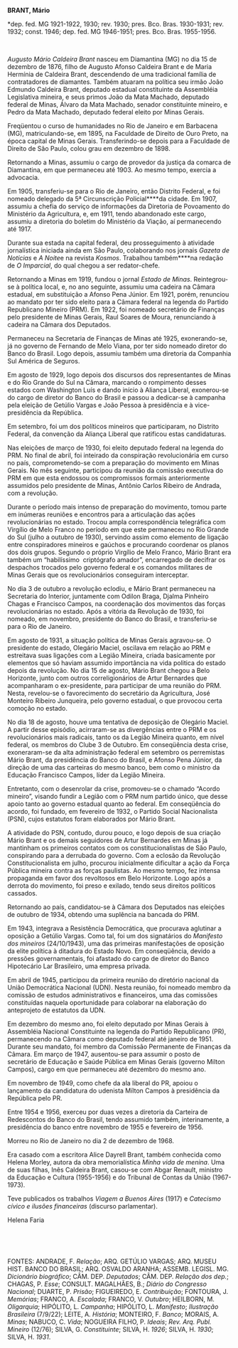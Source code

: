 **BRANT, Mário**

\*dep. fed. MG 1921-1922, 1930; rev. 1930; pres. Bco. Bras. 1930-1931;
rev. 1932; const. 1946; dep. fed. MG 1946-1951; pres. Bco. Bras.
1955-1956.

 

*Augusto Mário Caldeira Brant* nasceu em Diamantina (MG) no dia 15 de
dezembro de 1876, filho de Augusto Afonso Caldeira Brant e de Maria
Hermínia de Caldeira Brant, descendendo de uma tradicional família de
contratadores de diamantes. Também atuaram na política seu irmão João
Edmundo Caldeira Brant, deputado estadual constituinte da Assembléia
Legislativa mineira, e seus primos João da Mata Machado, deputado
federal de Minas, Álvaro da Mata Machado, senador constituinte mineiro,
e Pedro da Mata Machado, deputado federal eleito por Minas Gerais.

Freqüentou o curso de humanidades no Rio de Janeiro e em Barbacena (MG),
matriculando-se, em 1895, na Faculdade de Direito de Ouro Preto, na
época capital de Minas Gerais. Transferindo-se depois para a Faculdade
de Direito de São Paulo, colou grau em dezembro de 1898.

Retornando a Minas, assumiu o cargo de provedor da justiça da comarca de
Diamantina, em que permaneceu até 1903. Ao mesmo tempo, exercia a
advocacia.

Em 1905, transferiu-se para o Rio de Janeiro, então Distrito Federal, e
foi nomeado delegado da 5ª Circunscrição Policial****da cidade. Em 1907,
assumiu a chefia do serviço de informações da Diretoria de Povoamento do
Ministério da Agricultura, e, em 1911, tendo abandonado este cargo,
assumiu a diretoria do boletim do Ministério da Viação, aí permanecendo
até 1917.

Durante sua estada na capital federal, deu prosseguimento à atividade
jornalística iniciada ainda em São Paulo, colaborando nos jornais
*Gazeta de Notícias* e *A Noite*e na revista *Kosmos*. Trabalhou
também****na redação de *O Imparcial*, do qual chegou a ser
redator-chefe.

Retornando a Minas em 1919, fundou o jornal *Estado de Minas*.
Reintegrou-se à política local, e, no ano seguinte, assumiu uma cadeira
na Câmara estadual, em substituição a Afonso Pena Júnior. Em 1921,
porém, renunciou ao mandato por ter sido eleito para a Câmara federal na
legenda do Partido Republicano Mineiro (PRM). Em 1922, foi nomeado
secretário de Finanças pelo presidente de Minas Gerais, Raul Soares de
Moura, renunciando à cadeira na Câmara dos Deputados.

Permaneceu na Secretaria de Finanças de Minas até 1925, exonerando-se,
já no governo de Fernando de Melo Viana, por ter sido nomeado diretor do
Banco do Brasil. Logo depois, assumiu também uma diretoria da Companhia
Sul América de Seguros.

Em agosto de 1929, logo depois dos discursos dos representantes de Minas
e do Rio Grande do Sul na Câmara, marcando o rompimento desses estados
com Washington Luís e dando início à Aliança Liberal, exonerou-se do
cargo de diretor do Banco do Brasil e passou a dedicar-se à campanha
pela eleição de Getúlio Vargas e João Pessoa à presidência e à
vice-presidência da República.

Em setembro, foi um dos políticos mineiros que participaram, no Distrito
Federal, da convenção da Aliança Liberal que ratificou estas
candidaturas.

Nas eleições de março de 1930, foi eleito deputado federal na legenda do
PRM. No final de abril, foi inteirado da conspiração revolucionária em
curso no país, comprometendo-se com a preparação do movimento em Minas
Gerais. No mês seguinte, participou da reunião da comissão executiva do
PRM em que esta endossou os compromissos formais anteriormente assumidos
pelo presidente de Minas, Antônio Carlos Ribeiro de Andrada, com a
revolução.

Durante o período mais intenso de preparação do movimento, tomou parte
em inúmeras reuniões e encontros para a articulação das ações
revolucionárias no estado. Trocou ampla correspondência telegráfica com
Virgílio de Melo Franco no período em que este permaneceu no Rio Grande
do Sul (julho a outubro de 1930), servindo assim como elemento de
ligação entre conspiradores mineiros e gaúchos e procurando coordenar os
planos dos dois grupos. Segundo o próprio Virgílio de Melo Franco, Mário
Brant era também um “habilíssimo  criptógrafo amador”, encarregado de
decifrar os despachos trocados pelo governo federal e os comandos
militares de Minas Gerais que os revolucionários conseguiram
interceptar.

No dia 3 de outubro a revolução eclodiu, e Mário Brant permaneceu na
Secretaria do Interior, juntamente com Odilon Braga, Djalma Pinheiro
Chagas e Francisco Campos, na coordenação dos movimentos das forças
revolucionárias no estado. Após a vitória da Revolução de 1930, foi
nomeado, em novembro, presidente do Banco do Brasil, e transferiu-se
para o Rio de Janeiro.

Em agosto de 1931, a situação política de Minas Gerais agravou-se. O
presidente do estado, Olegário Maciel, oscilava em relação ao PRM e
estreitava suas ligações com a Legião Mineira, criada basicamente por
elementos que só haviam assumido importância na vida politica do estado
depois da revolução. No dia 15 de agosto, Mário Brant chegou a Belo
Horizonte, junto com outros correligionários de Artur Bernardes que
acompanharam o ex-presidente, para participar de uma reunião do PRM.
Nesta, revelou-se o favorecimento do secretário da Agricultura, José
Monteiro Ribeiro Junqueira, pelo governo estadual, o que provocou certa
comoção no estado.

No dia 18 de agosto, houve uma tentativa de deposição de Olegário
Maciel. A partir desse episódio, acirraram-se as divergências entre o
PRM e os revolucionários mais radicais, tanto os da Legião Mineira
quanto, em nível federal, os membros do Clube 3 de Outubro. Em
conseqüência desta crise, exoneraram-se da alta administração federal em
setembro os perremistas Mário Brant, da presidência do Banco do Brasil,
e Afonso Pena Júnior, da direção de uma das carteiras do mesmo banco,
bem como o ministro da Educação Francisco Campos, líder da Legião
Mineira.

Entretanto, com o desenrolar da crise, promoveu-se o chamado “Acordo
mineiro”, visando fundir a Legião com o PRM num partido único, que desse
apoio tanto ao governo estadual quanto ao federal. Em conseqüência do
acordo, foi fundado, em fevereiro de 1932, o Partido Social Nacionalista
(PSN), cujos estatutos foram elaborados por Mário Brant.

A atividade do PSN, contudo, durou pouco, e logo depois de sua criação
Mário Brant e os demais seguidores de Artur Bernardes em Minas já
mantinham os primeiros contatos com os constitucionalistas de São Paulo,
conspirando para a derrubada do governo. Com a eclosão da Revolução
Constitucionalista em julho, procurou inicialmente dificultar a ação da
Força Pública mineira contra as forças paulistas. Ao mesmo tempo, fez
intensa propaganda em favor dos revoltosos em Belo Horizonte. Logo após
a derrota do movimento, foi preso e exilado, tendo seus direitos
políticos cassados.

Retornando ao país, candidatou-se à Câmara dos Deputados nas eleições de
outubro de 1934, obtendo uma suplência na bancada do PRM.

Em 1943, integrava a Resistência Democrática, que procurava aglutinar a
oposição a Getúlio Vargas. Como tal, foi um dos signatários do
*Manifesto dos mineiros* (24/10/1943), uma das primeiras manifestações
de oposição da elite política à ditadura do Estado Novo. Em
conseqüência, devido a pressões governamentais, foi afastado do cargo de
diretor do Banco Hipotecário Lar Brasileiro, uma empresa privada.

Em abril de 1945, participou da primeira reunião do diretório nacional
da União Democrática Nacional (UDN). Nesta reunião, foi nomeado membro
da comissão de estudos administrativos e financeiros, uma das comissões
constituídas naquela oportunidade para colaborar na elaboração do
anteprojeto de estatutos da UDN.

Em dezembro do mesmo ano, foi eleito deputado por Minas Gerais à
Assembléia Nacional Constituinte na legenda do Partido Republicano (PR),
permanecendo na Câmara como deputado federal até janeiro de 1951.
Durante seu mandato, foi membro da Comissão Permanente de Finanças da
Câmara. Em março de 1947, ausentou-se para assumir o posto de secretário
de Educação e Saúde Pública em Minas Gerais (governo Milton Campos),
cargo em que permaneceu até dezembro do mesmo ano.

Em novembro de 1949, como chefe da ala liberal do PR, apoiou o
lançamento da candidatura do udenista Mílton Campos à presidência da
República pelo PR.

Entre 1954 e 1956, exerceu por duas vezes a diretoria da Carteira de
Redescontos do Banco do Brasil, tendo assumido também, interinamente, a
presidência do banco entre novembro de 1955 e fevereiro de 1956.

Morreu no Rio de Janeiro no dia 2 de dezembro de 1968.

Era casado com a escritora Alice Dayrell Brant, também conhecida como
Helena Morley, autora da obra memorialística *Minha vida de menina*. Uma
de suas filhas, Inês Caldeira Brant, casou-se com Abgar Renault,
ministro da Educação e Cultura (1955-1956) e do Tribunal de Contas da
União (1967-1973).

Teve publicados os trabalhos *Viagem a Buenos Aires* (1917) e *Catecismo
cívico e ilusões financeiras* (discurso parlamentar).

Helena Faria

 

 

FONTES: ANDRADE, F. *Relação*; ARQ. GETÚLIO VARGAS; ARQ. MUSEU HIST.
BANCO DO BRASIL; ARQ. OSVALDO ARANHA; ASSEMB. LEGISL. MG. *Dicionário
biográfico*; CÂM. DEP. *Deputados*; CÂM. DEP. *Relação dos dep.*;
CHAGAS, P. *Esse*; CONSULT. MAGALHÃES, B.; *Diário do Congresso
Nacional*; DUARTE, P. *Prisão*; FIGUEIREDO, E. *Contribuição*; FONTOURA,
J. *Memórias*; FRANCO, A. *Escalada*; FRANCO, V. *Outubro*; HEILBORN, M.
*Oligarquia*; HIPÓLITO, L. *Campanha*; HIPÓLITO, L. *Manifesto*;
*Ilustração Brasileira* (7/9/22); LEITE, A. *História*; MONTEIRO, F.
*Banco*; MORAIS, A. *Minas*; NABUCO, C. *Vida*; NOGUEIRA FILHO, P.
*Ideais*; *Rev. Arq. Publ. Mineiro* (12/76); SILVA, G. *Constituinte*;
SILVA, H. *1926*; SILVA, H. *1930*; SILVA, H. *1931*.

 
